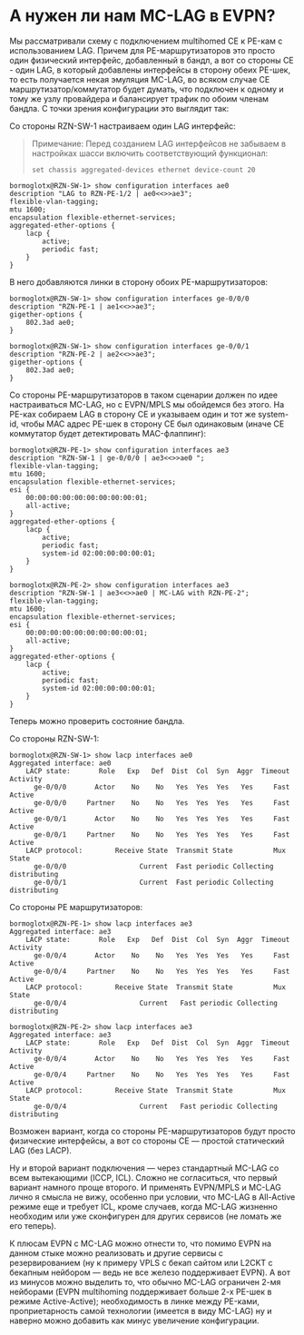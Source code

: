 # А нужен ли нам MC-LAG в EVPN?

Мы рассматривали схему с подключением multihomed CE к PE-кам с использованием LAG. Причем для PE-маршрутизаторов это просто один физический интерфейс, добавленный в бандл, а вот со стороны CE - один LAG, в который добавлены интерфейсы в сторону обеих PE-шек, то есть получается некая эмуляция MC-LAG, во всяком случае CE маршрутизатор/коммутатор будет думать, что подключен к одному и тому же узлу провайдера и балансирует трафик по обоим членам бандла. С точки зрения конфигурации это выглядит так:

Со стороны RZN-SW-1 настраиваем один LAG интерфейс:

> Примечание: Перед созданием LAG интерфейсов не забываем в настройках шасси включить соответствующий функционал:
>
> ```text
> set chassis aggregated-devices ethernet device-count 20
> ```

```text
bormoglotx@RZN-SW-1> show configuration interfaces ae0 
description "LAG to RZN-PE-1/2 | ae0<<>>ae3";
flexible-vlan-tagging;
mtu 1600;
encapsulation flexible-ethernet-services;
aggregated-ether-options {
    lacp {
        active;
        periodic fast;
    }
}
```

В него добавляются линки в сторону обоих PE-маршрутизаторов:

```text
bormoglotx@RZN-SW-1> show configuration interfaces ge-0/0/0 
description "RZN-PE-1 | ae1<<>>ae3";
gigether-options {
    802.3ad ae0;
}

bormoglotx@RZN-SW-1> show configuration interfaces ge-0/0/1 
description "RZN-PE-2 | ae2<<>>ae3";
gigether-options {
    802.3ad ae0;
}
```

Со стороны PE-маршрутизаторов в таком сценарии должен по идее настраиваться MC-LAG, но с EVPN/MPLS мы обойдемся без этого. На PE-ках собираем LAG в сторону CE и указываем один и тот же system-id, чтобы MAC адрес PE-шек в сторону CE был одинаковым \(иначе CE коммутатор будет детектировать MAC-флаппинг\):

```text
bormoglotx@RZN-PE-1> show configuration interfaces ae3 
description "RZN-SW-1 | ge-0/0/0 | ae3<<>>ae0 ";
flexible-vlan-tagging;
mtu 1600;
encapsulation flexible-ethernet-services;
esi {
    00:00:00:00:00:00:00:00:00:01;
    all-active;
}
aggregated-ether-options {
    lacp {
        active;
        periodic fast;
        system-id 02:00:00:00:00:01;
    }
}
```

```text
bormoglotx@RZN-PE-2> show configuration interfaces ae3 
description "RZN-SW-1 | ae3<<>>ae0 | MC-LAG with RZN-PE-2";
flexible-vlan-tagging;
mtu 1600;
encapsulation flexible-ethernet-services;
esi {
    00:00:00:00:00:00:00:00:00:01;
    all-active;
}
aggregated-ether-options {
    lacp {
        active;
        periodic fast;
        system-id 02:00:00:00:00:01;
    }
}
```

Теперь можно проверить состояние бандла.

Со стороны RZN-SW-1:

```text
bormoglotx@RZN-SW-1> show lacp interfaces ae0 
Aggregated interface: ae0
    LACP state:       Role   Exp   Def  Dist  Col  Syn  Aggr  Timeout  Activity
      ge-0/0/0       Actor    No    No   Yes  Yes  Yes   Yes     Fast    Active
      ge-0/0/0     Partner    No    No   Yes  Yes  Yes   Yes     Fast    Active
      ge-0/0/1       Actor    No    No   Yes  Yes  Yes   Yes     Fast    Active
      ge-0/0/1     Partner    No    No   Yes  Yes  Yes   Yes     Fast    Active
    LACP protocol:        Receive State  Transmit State          Mux State 
      ge-0/0/0                  Current  Fast periodic Collecting distributing
      ge-0/0/1                  Current  Fast periodic Collecting distributing
```

Со стороны PE маршрутизаторов:

```text
bormoglotx@RZN-PE-1> show lacp interfaces ae3 
Aggregated interface: ae3
    LACP state:       Role   Exp   Def  Dist  Col  Syn  Aggr  Timeout  Activity
      ge-0/0/4       Actor    No    No   Yes  Yes  Yes   Yes     Fast    Active
      ge-0/0/4     Partner    No    No   Yes  Yes  Yes   Yes     Fast    Active
    LACP protocol:        Receive State  Transmit State          Mux State 
      ge-0/0/4                  Current   Fast periodic Collecting distributing
```

```text
bormoglotx@RZN-PE-2> show lacp interfaces ae3 
Aggregated interface: ae3
    LACP state:       Role   Exp   Def  Dist  Col  Syn  Aggr  Timeout  Activity
      ge-0/0/4       Actor    No    No   Yes  Yes  Yes   Yes     Fast    Active
      ge-0/0/4     Partner    No    No   Yes  Yes  Yes   Yes     Fast    Active
    LACP protocol:        Receive State  Transmit State          Mux State 
      ge-0/0/4                  Current   Fast periodic Collecting distributing
```

Возможен вариант, когда со стороны PE-маршрутизаторов будут просто физические интерфейсы, а вот со стороны CE — простой статический LAG \(без LACP\).

Ну и второй вариант подключения — через стандартный MC-LAG со всем вытекающими \(ICCP, ICL\). Сложно не согласиться, что первый вариант намного проще второго. И применять EVPN/MPLS и MC-LAG лично я смысла не вижу, особенно при условии, что MC-LAG в All-Active режиме еще и требует ICL, кроме случаев, когда MC-LAG жизненно необходим или уже сконфигурен для других сервисов \(не ломать же его теперь\).

К плюсам EVPN с MC-LAG можно отнести то, что помимо EVPN на данном стыке можно реализовать и другие сервисы с резервированием \(ну к примеру VPLS с бекап сайтом или L2CKT с бекапным нейбором — ведь не все железо поддерживает EVPN\). А вот из минусов можно выделить то, что обычно MC-LAG ограничен 2-мя нейборами \(EVPN multihoming поддерживает больше 2-х PE-шек в режиме Active-Active\); необходимость в линке между PE-ками, проприетарность самой технологии \(имеется в виду MC-LAG\) ну и наверно можно добавить как минус увеличение конфигурации.


